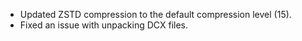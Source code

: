 * Updated ZSTD compression to the default compression level (15).
* Fixed an issue with unpacking DCX files.

